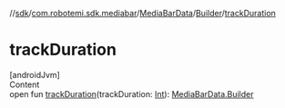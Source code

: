 //[sdk](../../../../index.md)/[com.robotemi.sdk.mediabar](../../index.md)/[MediaBarData](../index.md)/[Builder](index.md)/[trackDuration](track-duration.md)



# trackDuration  
[androidJvm]  
Content  
open fun [trackDuration](track-duration.md)(trackDuration: [Int](https://kotlinlang.org/api/latest/jvm/stdlib/kotlin/-int/index.html)): [MediaBarData.Builder](index.md)  




